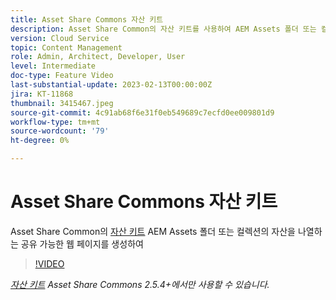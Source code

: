```yaml
---
title: Asset Share Commons 자산 키트
description: Asset Share Common의 자산 키트를 사용하여 AEM Assets 폴더 또는 컬렉션의 자산을 나열하는 공유 가능한 맞춤형 웹 페이지를 생성하는 방법을 알아봅니다.
version: Cloud Service
topic: Content Management
role: Admin, Architect, Developer, User
level: Intermediate
doc-type: Feature Video
last-substantial-update: 2023-02-13T00:00:00Z
jira: KT-11868
thumbnail: 3415467.jpeg
source-git-commit: 4c91ab68f6e31f0eb549689c7ecfd0ee009801d9
workflow-type: tm+mt
source-wordcount: '79'
ht-degree: 0%

---
```



# Asset Share Commons 자산 키트

Asset Share Common의 [자산 키트](https://opensource.adobe.com/asset-share-commons/pages/asset-kit/overview/) AEM Assets 폴더 또는 컬렉션의 자산을 나열하는 공유 가능한 웹 페이지를 생성하여

>[!VIDEO](https://video.tv.adobe.com/v/3415467?quality=12&learn=on)

_[자산 키트](https://opensource.adobe.com/asset-share-commons/pages/asset-kit/overview/) Asset Share Commons 2.5.4+에서만 사용할 수 있습니다._
